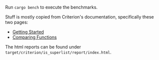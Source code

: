Run `cargo bench` to execute the benchmarks.

Stuff is mostly copied from Criterion's documentation, specifically these two pages:

- [Getting Started](https://bheisler.github.io/criterion.rs/book/getting_started.html)
- [Comparing Functions](https://bheisler.github.io/criterion.rs/book/user_guide/comparing_functions.html)

The html reports can be found under `target/criterion/is_superlist/report/index.html`.

